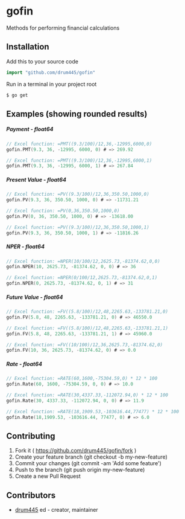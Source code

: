 # gofin

Methods for performing financial calculations

## Installation

Add this to your source code

```go
import "github.com/drum445/gofin"
```

Run in a terminal in your project root

```bash
$ go get
```

## Examples (showing rounded results)

##### Payment - float64
```go
// Excel function: =PMT((9.3/100)/12,36,-12995,6000,0)
gofin.PMT(9.3, 36, -12995, 6000, 0) # => 269.92

// Excel function: =PMT((9.3/100)/12,36,-12995,6000,1)
gofin.PMT(9.3, 36, -12995, 6000, 1) # => 267.84
```
##### Present Value - float64
```go
// Excel function: =PV((9.3/100)/12,36,350.50,1000,0)
gofin.PV(9.3, 36, 350.50, 1000, 0) # => -11731.21

// Excel function: =PV(0,36,350.50,1000,0)
gofin.PV(0, 36, 350.50, 1000, 0) # => -13618.00

// Excel function: =PV((9.3/100)/12,36,350.50,1000,1)
gofin.PV(9.3, 36, 350.50, 1000, 1) # => -11816.26
```
##### NPER - float64
```go
// Excel function: =NPER(10/100/12,2625.73,-81374.62,0,0)
gofin.NPER(10, 2625.73, -81374.62, 0, 0) # => 36

// Excel function: =NPER(0/100/12,2625.73,-81374.62,0,1)
gofin.NPER(0, 2625.73, -81374.62, 0, 1) # => 31
```
##### Future Value - float64
```go
// Excel function: =FV((5.8/100)/12,48,2265.63,-133781.21,0)
gofin.FV(5.8, 48, 2265.63, -133781.21, 0) # => 46550.0

// Excel function: =FV((5.8/100)/12,48,2265.63,-133781.21,1)
gofin.FV(5.8, 48, 2265.63, -133781.21, 1) # => 45960.0

// Excel function: =FV((10/100)/12,36,2625.73,-81374.62,0)
gofin.FV(10, 36, 2625.73, -81374.62, 0) # => 0.0
```
##### Rate - float64
```go
// Excel function: =RATE(60,1600,-75304.59,0) * 12 * 100
gofin.Rate(60, 1600, -75304.59, 0, 0) # => 10.0

// Excel function: =RATE(30,4337.33,-112072.94,0) * 12 * 100
gofin.Rate(30, 4337.33, -112072.94, 0, 0) # => 11.9

// Excel function: =RATE(18,1909.53,-103616.44,77477) * 12 * 100
gofin.Rate(18,1909.53, -103616.44, 77477, 0) # => 6.0
```

## Contributing

1. Fork it ( https://github.com/drum445/gofin/fork )
2. Create your feature branch (git checkout -b my-new-feature)
3. Commit your changes (git commit -am 'Add some feature')
4. Push to the branch (git push origin my-new-feature)
5. Create a new Pull Request

## Contributors

- [drum445](https://github.com/drum445) ed - creator, maintainer

